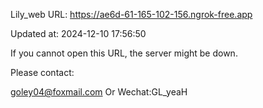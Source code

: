 Lily_web URL: https://ae6d-61-165-102-156.ngrok-free.app

Updated at: 2024-12-10 17:56:50

If you cannot open this URL, the server might be down.

Please contact: 

goley04@foxmail.com Or Wechat:GL_yeaH